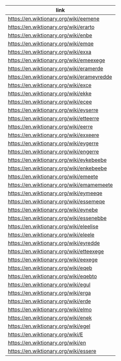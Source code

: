 |link|
|----|
|https://en.wiktionary.org/wiki/eemene|
|https://en.wiktionary.org/wiki/erarto|
|https://en.wiktionary.org/wiki/enbe|
|https://en.wiktionary.org/wiki/emqe|
|https://en.wiktionary.org/wiki/exxa|
|https://en.wiktionary.org/wiki/emeexege|
|https://en.wiktionary.org/wiki/eramerde|
|https://en.wiktionary.org/wiki/erameyredde|
|https://en.wiktionary.org/wiki/exce|
|https://en.wiktionary.org/wiki/ekke|
|https://en.wiktionary.org/wiki/ecee|
|https://en.wiktionary.org/wiki/eyserre|
|https://en.wiktionary.org/wiki/etteerre|
|https://en.wiktionary.org/wiki/eerre|
|https://en.wiktionary.org/wiki/exxeere|
|https://en.wiktionary.org/wiki/eygerre|
|https://en.wiktionary.org/wiki/engerre|
|https://en.wiktionary.org/wiki/eykebeebe|
|https://en.wiktionary.org/wiki/enkebeebe|
|https://en.wiktionary.org/wiki/emeete|
|https://en.wiktionary.org/wiki/emamemeete|
|https://en.wiktionary.org/wiki/eymeeqe|
|https://en.wiktionary.org/wiki/essemeqe|
|https://en.wiktionary.org/wiki/eynebe|
|https://en.wiktionary.org/wiki/essenebbe|
|https://en.wiktionary.org/wiki/eleelise|
|https://en.wiktionary.org/wiki/eleele|
|https://en.wiktionary.org/wiki/eyredde|
|https://en.wiktionary.org/wiki/etteexege|
|https://en.wiktionary.org/wiki/eexege|
|https://en.wiktionary.org/wiki/eqeb|
|https://en.wiktionary.org/wiki/eqebto|
|https://en.wiktionary.org/wiki/egul|
|https://en.wiktionary.org/wiki/erga|
|https://en.wiktionary.org/wiki/erde|
|https://en.wiktionary.org/wiki/elmo|
|https://en.wiktionary.org/wiki/enek|
|https://en.wiktionary.org/wiki/egel|
|https://en.wiktionary.org/wiki/E|
|https://en.wiktionary.org/wiki/en|
|https://en.wiktionary.org/wiki/essere|
